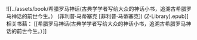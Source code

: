 ![[../assets/book/希腊罗马神话(古典学学者写给大众的神话小书，追溯古希腊罗马神话的前世今生。） (菲利普·马蒂塞克 [菲利普·马蒂塞克]) (Z-Library).epub]]
相关书藉：
[[希腊罗马神话(古典学学者写给大众的神话小书，追溯古希腊罗马神话的前世今生。）]]